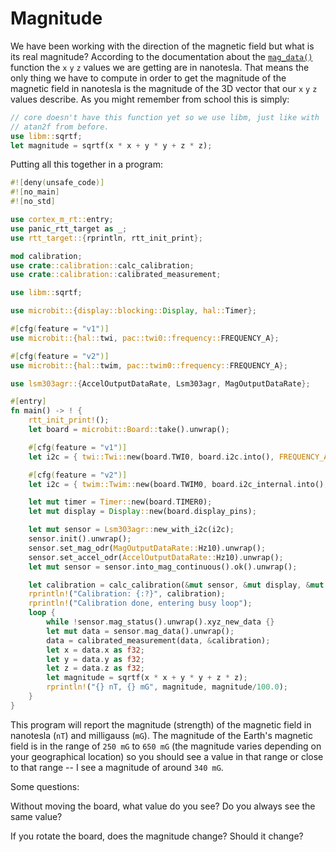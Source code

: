 # Magnitude

We have been working with the direction of the magnetic field but what is its real magnitude?
According to the documentation about the [`mag_data()`] function the `x` `y` `z` values we are
getting are in nanotesla. That means the only thing we have to compute in order to get the
magnitude of the magnetic field in nanotesla is the magnitude of the 3D vector that our `x` `y` `z`
values describe. As you might remember from school this is simply:

``` rust
// core doesn't have this function yet so we use libm, just like with
// atan2f from before.
use libm::sqrtf;
let magnitude = sqrtf(x * x + y * y + z * z);
```

[`mag_data()`]: https://docs.rs/lsm303agr/0.2.2/lsm303agr/struct.Lsm303agr.html#method.mag_data


Putting all this together in a program:

``` rust
#![deny(unsafe_code)]
#![no_main]
#![no_std]

use cortex_m_rt::entry;
use panic_rtt_target as _;
use rtt_target::{rprintln, rtt_init_print};

mod calibration;
use crate::calibration::calc_calibration;
use crate::calibration::calibrated_measurement;

use libm::sqrtf;

use microbit::{display::blocking::Display, hal::Timer};

#[cfg(feature = "v1")]
use microbit::{hal::twi, pac::twi0::frequency::FREQUENCY_A};

#[cfg(feature = "v2")]
use microbit::{hal::twim, pac::twim0::frequency::FREQUENCY_A};

use lsm303agr::{AccelOutputDataRate, Lsm303agr, MagOutputDataRate};

#[entry]
fn main() -> ! {
    rtt_init_print!();
    let board = microbit::Board::take().unwrap();

    #[cfg(feature = "v1")]
    let i2c = { twi::Twi::new(board.TWI0, board.i2c.into(), FREQUENCY_A::K100) };

    #[cfg(feature = "v2")]
    let i2c = { twim::Twim::new(board.TWIM0, board.i2c_internal.into(), FREQUENCY_A::K100) };

    let mut timer = Timer::new(board.TIMER0);
    let mut display = Display::new(board.display_pins);

    let mut sensor = Lsm303agr::new_with_i2c(i2c);
    sensor.init().unwrap();
    sensor.set_mag_odr(MagOutputDataRate::Hz10).unwrap();
    sensor.set_accel_odr(AccelOutputDataRate::Hz10).unwrap();
    let mut sensor = sensor.into_mag_continuous().ok().unwrap();

    let calibration = calc_calibration(&mut sensor, &mut display, &mut timer);
    rprintln!("Calibration: {:?}", calibration);
    rprintln!("Calibration done, entering busy loop");
    loop {
        while !sensor.mag_status().unwrap().xyz_new_data {}
        let mut data = sensor.mag_data().unwrap();
        data = calibrated_measurement(data, &calibration);
        let x = data.x as f32;
        let y = data.y as f32;
        let z = data.z as f32;
        let magnitude = sqrtf(x * x + y * y + z * z);
        rprintln!("{} nT, {} mG", magnitude, magnitude/100.0);
    }
}
```

This program will report the magnitude (strength) of the magnetic field in nanotesla (`nT`) and milligauss (`mG`). The
magnitude of the Earth's magnetic field is in the range of `250 mG` to `650 mG` (the magnitude
varies depending on your geographical location) so you should see a value in that range or close to
that range -- I see a magnitude of around `340 mG`.

Some questions:

Without moving the board, what value do you see? Do you always see the same value?

If you rotate the board, does the magnitude change? Should it change?
